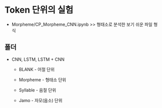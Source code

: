 # Token 단위의 실험

 * Morpheme/CP_Morpheme_CNN.ipynb >> 형태소로 분석한 보기 쉬운 파일 형식

## 폴더

 * CNN, LSTM, LSTM + CNN
 
   * BLANK - 어절 단위
   
   * Morpheme - 형태소 단위
   
   * Syllable - 음절 단위
   
   * Jamo - 자모(음소) 단위
